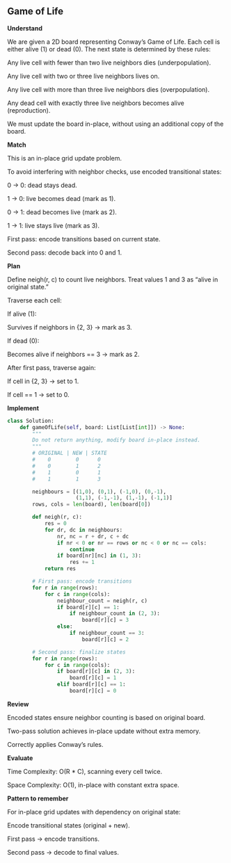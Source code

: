 ## Game of Life
**Understand**

We are given a 2D board representing Conway’s Game of Life. Each cell is either alive (1) or dead (0). The next state is determined by these rules:

Any live cell with fewer than two live neighbors dies (underpopulation).

Any live cell with two or three live neighbors lives on.

Any live cell with more than three live neighbors dies (overpopulation).

Any dead cell with exactly three live neighbors becomes alive (reproduction).

We must update the board in-place, without using an additional copy of the board.

**Match**

This is an in-place grid update problem.

To avoid interfering with neighbor checks, use encoded transitional states:

0 → 0: dead stays dead.

1 → 0: live becomes dead (mark as 1).

0 → 1: dead becomes live (mark as 2).

1 → 1: live stays live (mark as 3).

First pass: encode transitions based on current state.

Second pass: decode back into 0 and 1.

**Plan**

Define neigh(r, c) to count live neighbors. Treat values 1 and 3 as “alive in original state.”

Traverse each cell:

If alive (1):

Survives if neighbors in {2, 3} → mark as 3.

If dead (0):

Becomes alive if neighbors == 3 → mark as 2.

After first pass, traverse again:

If cell in {2, 3} → set to 1.

If cell == 1 → set to 0.

**Implement**
```py
class Solution:
    def gameOfLife(self, board: List[List[int]]) -> None:
        """
        Do not return anything, modify board in-place instead.
        """
        # ORIGINAL | NEW | STATE
        #    0        0      0
        #    0        1      2
        #    1        0      1
        #    1        1      3

        neighbours = [(1,0), (0,1), (-1,0), (0,-1),
                      (1,1), (-1,-1), (1,-1), (-1,1)]
        rows, cols = len(board), len(board[0])

        def neigh(r, c):
            res = 0
            for dr, dc in neighbours:
                nr, nc = r + dr, c + dc
                if nr < 0 or nr == rows or nc < 0 or nc == cols:
                    continue
                if board[nr][nc] in (1, 3):
                    res += 1
            return res

        # First pass: encode transitions
        for r in range(rows):
            for c in range(cols):
                neighbour_count = neigh(r, c)
                if board[r][c] == 1:
                    if neighbour_count in (2, 3):
                        board[r][c] = 3
                else:
                    if neighbour_count == 3:
                        board[r][c] = 2

        # Second pass: finalize states
        for r in range(rows):
            for c in range(cols):
                if board[r][c] in (2, 3):
                    board[r][c] = 1
                elif board[r][c] == 1:
                    board[r][c] = 0
```

**Review**

Encoded states ensure neighbor counting is based on original board.

Two-pass solution achieves in-place update without extra memory.

Correctly applies Conway’s rules.

**Evaluate**

Time Complexity: O(R * C), scanning every cell twice.

Space Complexity: O(1), in-place with constant extra space.

**Pattern to remember**

For in-place grid updates with dependency on original state:

Encode transitional states (original + new).

First pass → encode transitions.

Second pass → decode to final values.